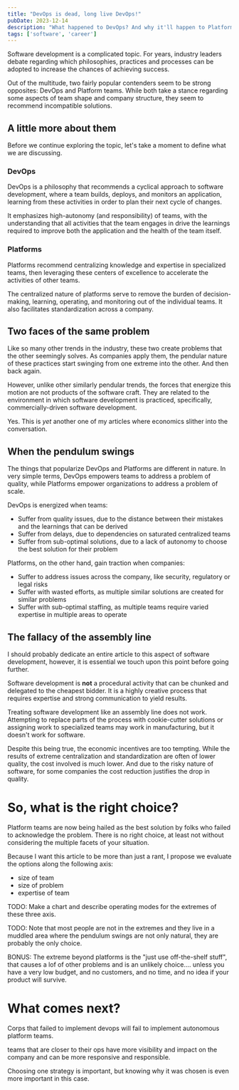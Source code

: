 ```yaml
---
title: "DevOps is dead, long live DevOps!"
pubDate: 2023-12-14
description: "What happened to DevOps? And why it'll happen to Platforms too."
tags: ['software', 'career']
---
```


Software development is a complicated topic. For years, industry leaders debate regarding which philosophies, practices and processes can be adopted to increase the chances of achieving success.

Out of the multitude, two fairly popular contenders seem to be strong opposites: DevOps and Platform teams. While both take a stance regarding some aspects of team shape and company structure, they seem to recommend incompatible solutions.

## A little more about them

Before we continue exploring the topic, let's take a moment to define what we are discussing.

### DevOps

DevOps is a philosophy that recommends a cyclical approach to software development, where a team builds, deploys, and monitors an application, learning from these activities in order to plan their next cycle of changes.

It emphasizes high-autonomy (and responsibility) of teams, with the understanding that all activities that the team engages in drive the learnings required to improve both the application and the health of the team itself.

### Platforms

Platforms recommend centralizing knowledge and expertise in specialized teams, then leveraging these centers of excellence to accelerate the activities of other teams.

The centralized nature of platforms serve to remove the burden of decision-making, learning, operating, and monitoring out of the individual teams. It also facilitates standardization across a company.

## Two faces of the same problem

Like so many other trends in the industry, these two create problems that the other seemingly solves. As companies apply them, the pendular nature of these practices start swinging from one extreme into the other. And then back again.

However, unlike other similarly pendular trends, the forces that energize this motion are not products of the software craft. They are related to the environment in which software development is practiced, specifically, commercially-driven software development.

Yes. This is *yet* another one of my articles where economics slither into the conversation.

## When the pendulum swings

The things that popularize DevOps and Platforms are different in nature. In very simple terms, DevOps empowers teams to address a problem of quality, while Platforms empower organizations to address a problem of scale.

DevOps is energized when teams:

- Suffer from quality issues, due to the distance between their mistakes and the learnings that can be derived
- Suffer from delays, due to dependencies on saturated centralized teams
- Suffer from sub-optimal solutions, due to a lack of autonomy to choose the best solution for their problem
  
Platforms, on the other hand, gain traction when companies:

- Suffer to address issues across the company, like security, regulatory or legal risks
- Suffer with wasted efforts, as multiple similar solutions are created for similar problems
- Suffer with sub-optimal staffing, as multiple teams require varied expertise in multiple areas to operate

## The fallacy of the assembly line

I should probably dedicate an entire article to this aspect of software development, however, it is essential we touch upon this point before going further.

Software development is **not** a procedural activity that can be chunked and delegated to the cheapest bidder. It is a highly creative process that requires expertise and strong communication to yield results.

Treating software development like an assembly line does not work. Attempting to replace parts of the process with cookie-cutter solutions or assigning work to specialized teams may work in manufacturing, but it doesn't work for software.

Despite this being true, the economic incentives are too tempting. While the results of extreme centralization and standardization are often of lower quality, the cost involved is much lower. And due to the risky nature of software, for some companies the cost reduction justifies the drop in quality.

# So, what is the right choice?

Platform teams are now being hailed as the best solution by folks who failed to acknowledge the problem. There is no right choice, at least not without considering the multiple facets of your situation.

Because I want this article to be more than just a rant, I propose we evaluate the options along the following axis:

- size of team
- size of problem
- expertise of team

TODO: Make a chart and describe operating modes for the extremes of these three axis.

TODO: Note that most people are not in the extremes and they live in a muddled area where the pendulum swings are not only natural, they are probably the only choice.


BONUS: The extreme beyond platforms is the "just use off-the-shelf stuff", that causes a lof of other problems and is an unlikely choice.... unless you have a very low budget, and no customers, and no time, and no idea if your product will survive.


# What comes next?

Corps that failed to implement devops will fail to implement autonomous platform teams.

teams that are closer to their ops have more visibility and impact on the company and can be more responsive and responsible.

Choosing one strategy is important, but knowing why it was chosen is even more important in this case.